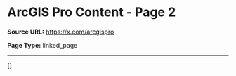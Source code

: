 # ArcGIS Pro Content - Page 2

**Source URL:** https://x.com/arcgispro

**Page Type:** linked_page

---

[]